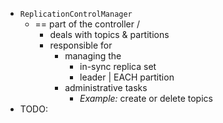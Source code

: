 * `ReplicationControlManager`
  * == part of the controller / 
    * deals with topics & partitions
    * responsible for
      * managing the 
        * in-sync replica set
        * leader | EACH partition
      * administrative tasks 
        * _Example:_ create or delete topics
* TODO: